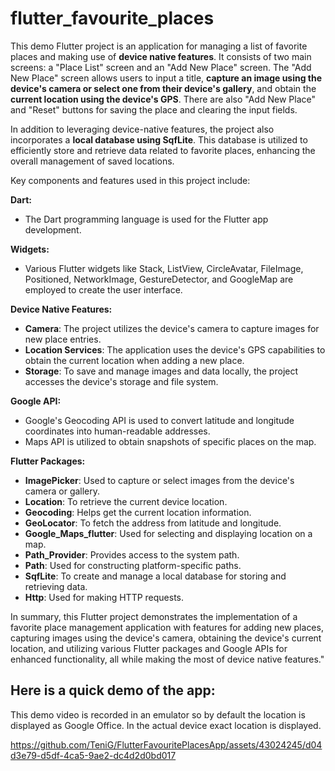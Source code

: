 # flutter_favourite_places

This demo Flutter project is an application for managing a list of favorite places and making use of **device native features**. It consists of two main screens: a "Place List" screen and an "Add New Place" screen. The "Add New Place" screen allows users to input a title, **capture an image using the device's camera or select one from their device's gallery**, and obtain the **current location using the device's GPS**. There are also "Add New Place" and "Reset" buttons for saving the place and clearing the input fields.

In addition to leveraging device-native features, the project also incorporates a **local database using SqfLite**. This database is utilized to efficiently store and retrieve data related to favorite places, enhancing the overall management of saved locations.

Key components and features used in this project include:

**Dart:**
- The Dart programming language is used for the Flutter app development.

**Widgets:**
- Various Flutter widgets like Stack, ListView, CircleAvatar, FileImage, Positioned, NetworkImage, GestureDetector, and GoogleMap are employed to create the user interface.

**Device Native Features:**
- **Camera**: The project utilizes the device's camera to capture images for new place entries.
- **Location Services**: The application uses the device's GPS capabilities to obtain the current location when adding a new place.
- **Storage**: To save and manage images and data locally, the project accesses the device's storage and file system.

**Google API:**
- Google's Geocoding API is used to convert latitude and longitude coordinates into human-readable addresses.
- Maps API is utilized to obtain snapshots of specific places on the map.

**Flutter Packages:**
- **ImagePicker**: Used to capture or select images from the device's camera or gallery.
- **Location**: To retrieve the current device location.
- **Geocoding**: Helps get the current location information.
- **GeoLocator**: To fetch the address from latitude and longitude.
- **Google_Maps_flutter**: Used for selecting and displaying location on a map.
- **Path_Provider**: Provides access to the system path.
- **Path**: Used for constructing platform-specific paths.
- **SqfLite**: To create and manage a local database for storing and retrieving data.
- **Http**: Used for making HTTP requests.

In summary, this Flutter project demonstrates the implementation of a favorite place management application with features for adding new places, capturing images using the device's camera, obtaining the device's current location, and utilizing various Flutter packages and Google APIs for enhanced functionality, all while making the most of device native features."

## Here is a quick demo of the app:

This demo video is recorded in an emulator so by default the location is displayed as Google Office. In the actual device exact location is displayed.


https://github.com/TeniG/FlutterFavouritePlacesApp/assets/43024245/d04d3e79-d5df-4ca5-9ae2-dc4d2d0bd017




